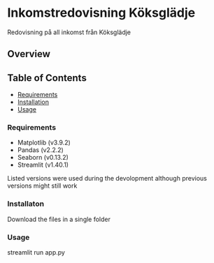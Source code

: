 # Inkomstredovisning Köksglädje  
Redovisning på all inkomst från Köksglädje

## Overview  

## Table of Contents  
- [Requirements](#Requirements)
- [Installation](#installation)  
- [Usage](#usage)  

### Requirements  
- Matplotlib (v3.9.2)  
- Pandas (v2.2.2)  
- Seaborn (v0.13.2)  
- Streamlit (v1.40.1)

Listed versions were used during the devolopment although previous versions might still work

### Installaton  
Download the files in a single folder

### Usage  
streamlit run app.py